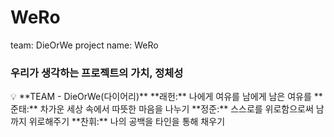 # WeRo
team: DieOrWe
project name: WeRo
### **우리가 생각하는 프로젝트의 가치, 정체성**

<aside>
💡 **TEAM - DieOrWe(다이어리)**
**래헌:** 나에게 여유를 남에게 남은 여유를
**준태:** 차가운 세상 속에서 따뜻한 마음을 나누기
**정준:** 스스로를 위로함으로써 남까지 위로해주기
**찬휘:** 나의 공백을 타인을 통해 채우기

</aside>
